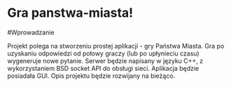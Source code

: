 # Gra panstwa-miasta!

#Wprowadzanie

Projekt polega na stworzeniu prostej aplikacji - gry Państwa Miasta. Gra po uzyskaniu odpowiedzi od połowy graczy (lub po upłynieciu czasu) wygeneruje nowe pytanie.
Serwer będzie napisany w języku C++, z wykorzystaniem BSD socket API do obsługi sieci.
Aplikacja będzie posiadała GUI. Opis projektu będzie rozwijany na bieżąco.
